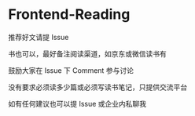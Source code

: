 # Frontend-Reading

推荐好文请提 Issue

书也可以，最好备注阅读渠道，如京东或微信读书有

鼓励大家在 Issue 下 Comment 参与讨论

没有要求必须读多少篇或必须写读书笔记，只提供交流平台

如有任何建议也可以提 Issue 或企业内私聊我
